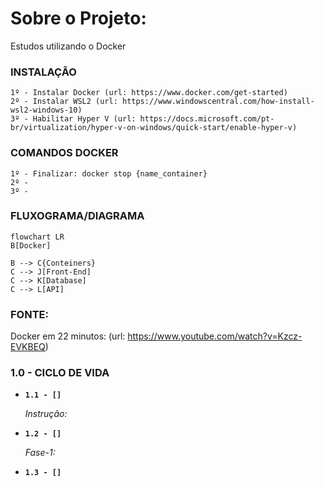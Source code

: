 # Sobre o Projeto:
Estudos utilizando o Docker


### INSTALAÇÃO

```
1º - Instalar Docker (url: https://www.docker.com/get-started)
2º - Instalar WSL2 (url: https://www.windowscentral.com/how-install-wsl2-windows-10)
3º - Habilitar Hyper V (url: https://docs.microsoft.com/pt-br/virtualization/hyper-v-on-windows/quick-start/enable-hyper-v)
```


### COMANDOS DOCKER

```
1º - Finalizar: docker stop {name_container}
2º - 
3º -
```


### FLUXOGRAMA/DIAGRAMA

```mermaid
flowchart LR
B[Docker]

B --> C{Conteiners}
C --> J[Front-End]
C --> K[Database]
C --> L[API]
```

### FONTE:
Docker em 22 minutos: (url: https://www.youtube.com/watch?v=Kzcz-EVKBEQ)

### 1.0 - CICLO DE VIDA

<ul>
  
  <li>
    <p><b><code>1.1 - [] </code></b></p>
    <p><i> Instrução:  </i></p>
  </li>
  
  <li>
    <p><b><code>1.2 - [] </code></b></p>
    <p><i> Fase-1:  </i></p>
  </li> 
  
  <li>
    <p><b><code>1.3 - [] </code></b></p>
    <p><i>  </i></p>
  </li>
  
</ul>


